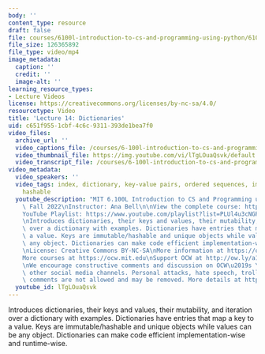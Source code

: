 ```yaml
---
body: ''
content_type: resource
draft: false
file: courses/6100l-introduction-to-cs-and-programming-using-python/6100l-lecture-14-multi_360p_16_9.mp4
file_size: 126365892
file_type: video/mp4
image_metadata:
  caption: ''
  credit: ''
  image-alt: ''
learning_resource_types:
- Lecture Videos
license: https://creativecommons.org/licenses/by-nc-sa/4.0/
resourcetype: Video
title: 'Lecture 14: Dictionaries'
uid: c651f955-1cbf-4c6c-9311-393de1bea7f0
video_files:
  archive_url: ''
  video_captions_file: /courses/6-100l-introduction-to-cs-and-programming-using-python-fall-2022/1U0kBprsi-v9QhXIZdGgvCZd92936dmcz_transcript.webvtt
  video_thumbnail_file: https://img.youtube.com/vi/lTgLOuaQsvk/default.jpg
  video_transcript_file: /courses/6-100l-introduction-to-cs-and-programming-using-python-fall-2022/1U0kBprsi-v9QhXIZdGgvCZd92936dmcz_transcript.pdf
video_metadata:
  video_speakers: ''
  video_tags: index, dictionary, key-value pairs, ordered sequences, immutable types,
    hashable
  youtube_description: "MIT 6.100L Introduction to CS and Programming using Python,\
    \ Fall 2022\nInstructor: Ana Bell\n\nView the complete course: https://ocw.mit.edu/courses/6-100l-introduction-to-cs-and-programming-using-python-fall-2022/\n\
    YouTube Playlist: https://www.youtube.com/playlist?list=PLUl4u3cNGP62A-ynp6v6-LGBCzeH3VAQB\n\
    \nIntroduces dictionaries, their keys and values, their mutability, and iteration\
    \ over a dictionary with examples. Dictionaries have entries that map a key to\
    \ a value. Keys are immutable/hashable and unique objects while values can be\
    \ any object. Dictionaries can make code efficient implementation-wise and runtime-wise.\n\
    \nLicense: Creative Commons BY-NC-SA\nMore information at https://ocw.mit.edu/terms\n\
    More courses at https://ocw.mit.edu\nSupport OCW at http://ow.ly/a1If50zVRlQ\n\
    \nWe encourage constructive comments and discussion on OCW\u2019s YouTube and\
    \ other social media channels. Personal attacks, hate speech, trolling, and inappropriate\
    \ comments are not allowed and may be removed. More details at https://ocw.mit.edu/comments."
  youtube_id: lTgLOuaQsvk
---
```

Introduces dictionaries, their keys and values, their mutability, and iteration over a dictionary with examples. Dictionaries have entries that map a key to a value. Keys are immutable/hashable and unique objects while values can be any object. Dictionaries can make code efficient implementation-wise and runtime-wise.